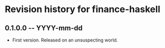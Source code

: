 # Revision history for finance-haskell

## 0.1.0.0  -- YYYY-mm-dd

* First version. Released on an unsuspecting world.
